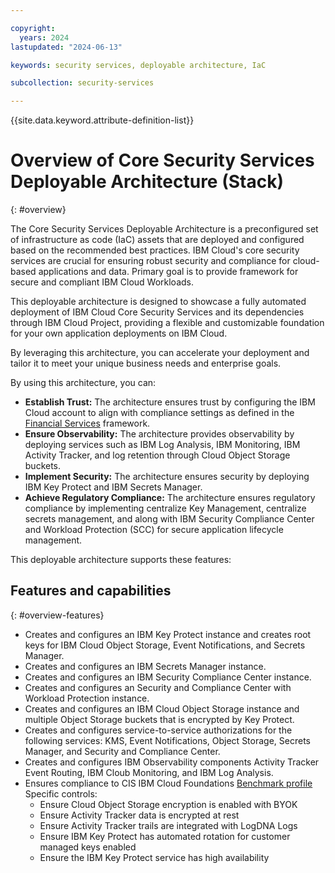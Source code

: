 ```yaml
---

copyright:
  years: 2024
lastupdated: "2024-06-13"

keywords: security services, deployable architecture, IaC

subcollection: security-services

---
```


{{site.data.keyword.attribute-definition-list}}

# Overview of Core Security Services Deployable Architecture (Stack)
{: #overview}

The Core Security Services Deployable Architecture is a preconfigured set of infrastructure as code (IaC) assets that are deployed and configured based on the recommended best practices. IBM Cloud's core security services are crucial for ensuring robust security and compliance for cloud-based applications and data. Primary goal is to provide framework for secure and compliant IBM Cloud Workloads.

This deployable architecture is designed to showcase a fully automated deployment of IBM Cloud Core Security Services and its dependencies through IBM Cloud Project, providing a flexible and customizable foundation for your own application deployments on IBM Cloud.

By leveraging this architecture, you can accelerate your deployment and tailor it to meet your unique business needs and enterprise goals.

By using this architecture, you can:

* **Establish Trust:** The architecture ensures trust by configuring the IBM Cloud account to align with compliance settings as defined in the [Financial Services](/docs/framework-financial-services?topic=framework-financial-services-about) framework.
* **Ensure Observability:** The architecture provides observability by deploying services such as IBM Log Analysis, IBM Monitoring, IBM Activity Tracker, and log retention through Cloud Object Storage buckets.
* **Implement Security:** The architecture ensures security by deploying IBM Key Protect and IBM Secrets Manager.
* **Achieve Regulatory Compliance:** The architecture ensures regulatory compliance by implementing centralize Key Management, centralize secrets management, and along with IBM Security Compliance Center and Workload Protection (SCC) for secure application lifecycle management.

This deployable architecture supports these features:

## Features and capabilities
{: #overview-features}

* Creates and configures an IBM Key Protect instance and creates root keys for IBM Cloud Object Storage, Event Notifications, and Secrets Manager.
* Creates and configures an IBM Secrets Manager instance.
* Creates and configures an IBM Security Compliance Center instance.
* Creates and configures an Security and Compliance Center with Workload Protection instance.
* Creates and configures an IBM Cloud Object Storage instance and multiple Object Storage buckets that is encrypted by Key Protect.
* Creates and configures service-to-service authorizations for the following services: KMS, Event Notifications, Object Storage, Secrets Manager, and Security and Compliance Center.
* Creates and configures IBM Observability components Activity Tracker Event Routing, IBM Cloub Monitoring, and IBM Log Analysis.
* Ensures compliance to CIS IBM Cloud Foundations [Benchmark profile](/docs/security-compliance?topic=security-compliance-cis-benchmark-profile) Specific controls:
  * Ensure Cloud Object Storage encryption is enabled with BYOK
  * Ensure Activity Tracker data is encrypted at rest
  * Ensure Activity Tracker trails are integrated with LogDNA Logs
  * Ensure IBM Key Protect has automated rotation for customer managed keys enabled
  * Ensure the IBM Key Protect service has high availability
